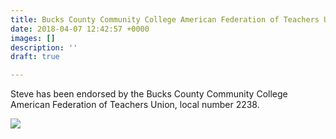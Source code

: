 ```yaml
---
title: Bucks County Community College American Federation of Teachers Union
date: 2018-04-07 12:42:57 +0000
images: []
description: ''
draft: true

---
```

Steve has been endorsed by the Bucks County Community College American Federation of Teachers Union, local number 2238. 

![](/uploads/AFTlogo.png)